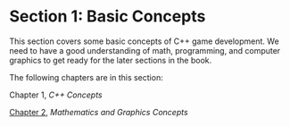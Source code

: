 # Section 1: Basic Concepts

This section covers some basic concepts of C++ game development. We need to have a good understanding of math, programming, and computer graphics to get ready for the later sections in the book.

The following chapters are in this section:

Chapter 1, *C++ Concepts*

[Chapter 2](3592c1fa-996c-4629-bd98-a9f6733447fd.xhtml), *Mathematics and Graphics Concepts*